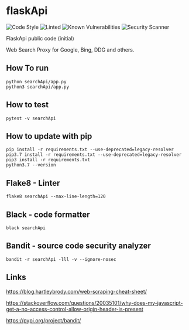 # flaskApi
![Code Style](https://img.shields.io/badge/code_style-Black-brightgreen.svg)
![Linted](https://img.shields.io/badge/linted-Flake8-orange.svg)
![Known Vulnerabilities](https://badgen.net/snyk/isearch/flaskapi)
![Security Scanner](https://img.shields.io/badge/security_scanner-Bandit-blue.svg)

FlaskApi public code (initial)

Web Search Proxy for Google, Bing, DDG and others.

## How To run
```
python searchApi/app.py
python3 searchApi/app.py
```

## How to test
```
pytest -v searchApi
```

## How to update with pip
```
pip install -r requirements.txt --use-deprecated=legacy-resolver
pip3.7 install -r requirements.txt --use-deprecated=legacy-resolver
pip3 install -r requirements.txt 
python3.7 --version
```

## Flake8 - Linter
```
flake8 searchApi --max-line-length=120
```

## Black - code formatter
```
black searchApi
```

## Bandit - source code security analyzer
```
bandit -r searchApi -lll -v --ignore-nosec
```

## Links

https://blog.hartleybrody.com/web-scraping-cheat-sheet/

https://stackoverflow.com/questions/20035101/why-does-my-javascript-get-a-no-access-control-allow-origin-header-is-present

https://pypi.org/project/bandit/


